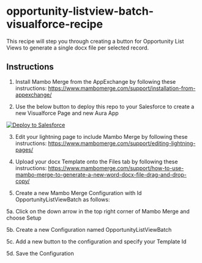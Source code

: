 # opportunity-listview-batch-visualforce-recipe

This recipe will step you through creating a button for Opportunity List Views to generate a single docx file per selected record.

## Instructions
1. Install Mambo Merge from the AppExchange by following these instructions: https://www.mambomerge.com/support/installation-from-appexchange/

2. Use the below button to deploy this repo to your Salesforce to create a new Visualforce Page and new Aura App
<a href="https://githubsfdeploy.herokuapp.com?owner=mambomerge&repo=opportunity-listview-batch-visualforce-recipe&ref=main">
  <img alt="Deploy to Salesforce"
       src="https://raw.githubusercontent.com/afawcett/githubsfdeploy/master/deploy.png">
</a>

3. Edit your lightning page to include Mambo Merge by following these instructions: https://www.mambomerge.com/support/editing-lightning-pages/

4. Upload your docx Template onto the Files tab by following these instructions: https://www.mambomerge.com/support/how-to-use-mambo-merge-to-generate-a-new-word-docx-file-drag-and-drop-copy/

5. Create a new Mambo Merge Configuration with Id OpportunityListViewBatch as follows:

5a. Click on the down arrow in the top right corner of Mambo Merge and choose Setup

5b. Create a new Configuration named OpportunityListViewBatch

5c. Add a new button to the configuration and specify your Template Id

5d. Save the Configuration